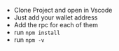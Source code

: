 - Clone Project and open in Vscode
- Just add your wallet address
- Add the rpc for each of them
- run `npm install `
- run `npm -v`
